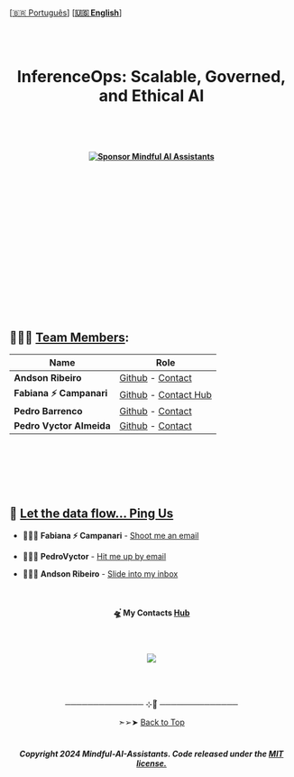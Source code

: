 
 <br>
 
 \[[🇧🇷 Português](README.pt_BR.md)\] \[**[🇺🇸 English](README.md)**\]

  <br><br>


 
 #  <p align="center">  InferenceOps: Scalable, Governed, and Ethical AI



 <br><br>


#### <p align="center"> [![Sponsor Mindful AI Assistants](https://img.shields.io/badge/Sponsor-Mindful%20AI%20%20Assistants-brightgreen?logo=GitHub)](https://github.com/sponsors/Mindful-AI-Assistants)

<br><br>






















































<br><br>
<br><br>
<br><br>
<br><br>
<br><br>
<br><br>

## 🧑🏼‍🚀 [Team Members]():

| Name                    | Role                                             |
|-------------------------|--------------------------------------------------|
| **Andson Ribeiro**       | [Github](https://github.com/andsonandreribeiro09) - [Contact]() |
| **Fabiana ⚡️ Campanari** | [Github](https://github.com/FabianaCampanari) - [Contact Hub](https://linktr.ee/fabianacampanari)   |
| **Pedro Barrenco** |   [Github]()  - [Contact]()  |
|  **Pedro Vyctor Almeida** |  [Github](https://github.com/ppvyctor) - [Contact]()    |


<br><br>

<br><br>

## 💌 [Let the data flow... Ping Us]()


- 👩🏻‍🚀 **Fabiana ⚡️ Campanari** - [Shoot me an email](mailto:fabicampanari@proton.me)
  
- 🧑🏼‍🚀 **PedroVyctor** - [Hit me up by email](mailto:pedro.vyctor00@gmail.com)

- 👨🏽‍🚀 **Andson Ribeiro** - [Slide into my inbox]()



<br> 


#### <p align="center">  🛸๋ My Contacts [Hub](https://linktr.ee/fabianacampanari)


<br>

### <p align="center"> <img src="https://github.com/user-attachments/assets/517fc573-7607-4c5d-82a7-38383cc0537d" />


<br><br>

<p align="center">  ────────────── ⊹🔭๋ ──────────────

<!--
<p align="center">  ────────────── 🛸๋*ੈ✩* 🔭*ੈ₊ ──────────────
-->

<br>

<p align="center"> ➣➢➤ <a href="#top">Back to Top </a>
  


#

##### <p align="center"> Copyright 2024 Mindful-AI-Assistants. Code released under the  [MIT license.](https://github.com/Mindful-AI-Assistants/planet-smart-city-laguna-iot-pucsp/blob/7ac78ed36a9256cbdc0941dbd44fd13b545bc2dd/LICENSE)



